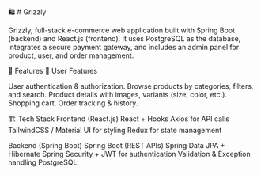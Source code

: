 🛍️ # Grizzly

Grizzly, full-stack e-commerce web application built with Spring Boot (backend) and React.js (frontend).
It uses PostgreSQL as the database, integrates a secure payment gateway, and includes an admin panel for product, user, and order management.

🚀 Features
👤 User Features

User authentication & authorization.
Browse products by categories, filters, and search.
Product details with images, variants (size, color, etc.).
Shopping cart.
Order tracking & history.

🏗️ Tech Stack
Frontend (React.js)
React + Hooks
Axios for API calls
TailwindCSS / Material UI for styling
Redux for state management

Backend (Spring Boot)
Spring Boot (REST APIs)
Spring Data JPA + Hibernate
Spring Security + JWT for authentication
Validation & Exception handling
PostgreSQL 
